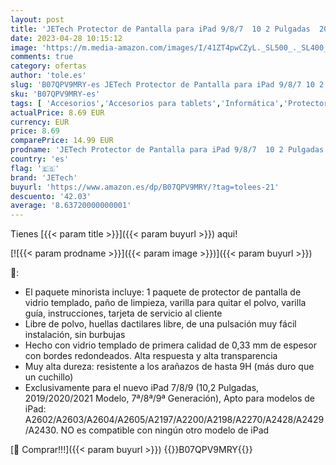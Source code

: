 ```yaml
---
layout: post
title: 'JETech Protector de Pantalla para iPad 9/8/7  10 2 Pulgadas  2021/2020/2019 Modelo  7ª/8ª/9ª Generación   Cristal Vidrio Templado  1 Unidades'
date: 2023-04-28 10:15:12
image: 'https://m.media-amazon.com/images/I/41ZT4pwCZyL._SL500_._SL400_.jpg'
comments: true
category: ofertas
author: 'tole.es'
slug: 'B07QPV9MRY-es JETech Protector de Pantalla para iPad 9/8/7 10 2 Pulgadas...'
sku: 'B07QPV9MRY-es'
tags: [ 'Accesorios','Accesorios para tablets','Informática','Protectores de pantalla para tablets','ipad','jetech','🇪🇸', ]
actualPrice: 8.69 EUR
currency: EUR
price: 8.69
comparePrice: 14.99 EUR
prodname: 'JETech Protector de Pantalla para iPad 9/8/7  10 2 Pulgadas  2021/2020/2019 Modelo  7ª/8ª/9ª Generación   Cristal Vidrio Templado  1 Unidades'
country: 'es'
flag: '🇪🇸'
brand: 'JETech'
buyurl: 'https://www.amazon.es/dp/B07QPV9MRY/?tag=tolees-21'
descuento: '42.03'
average: '8.63720000000001'
---
```


Tienes [{{< param title >}}]({{< param buyurl >}}) aqui!

[![{{< param prodname >}}]({{< param image >}})]({{< param buyurl >}})

🔎:

- El paquete minorista incluye: 1 paquete de protector de pantalla de vidrio templado, paño de limpieza, varilla para quitar el polvo, varilla guía, instrucciones, tarjeta de servicio al cliente
- Libre de polvo, huellas dactilares libre, de una pulsación muy fácil instalación, sin burbujas
- Hecho con vidrio templado de primera calidad de 0,33 mm de espesor con bordes redondeados. Alta respuesta y alta transparencia
- Muy alta dureza: resistente a los arañazos de hasta 9H (más duro que un cuchillo)
- Exclusivamente para el nuevo iPad 7/8/9 (10,2 Pulgadas, 2019/2020/2021 Modelo, 7ª/8ª/9ª Generación), Apto para modelos de iPad: A2602/A2603/A2604/A2605/A2197/A2200/A2198/A2270/A2428/A2429/A2430. NO es compatible con ningún otro modelo de iPad

[🛒 Comprar!!!]({{< param buyurl >}})
{{<world>}}B07QPV9MRY{{</world>}}
